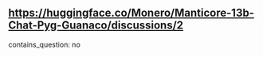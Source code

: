 ## https://huggingface.co/Monero/Manticore-13b-Chat-Pyg-Guanaco/discussions/2

contains_question: no